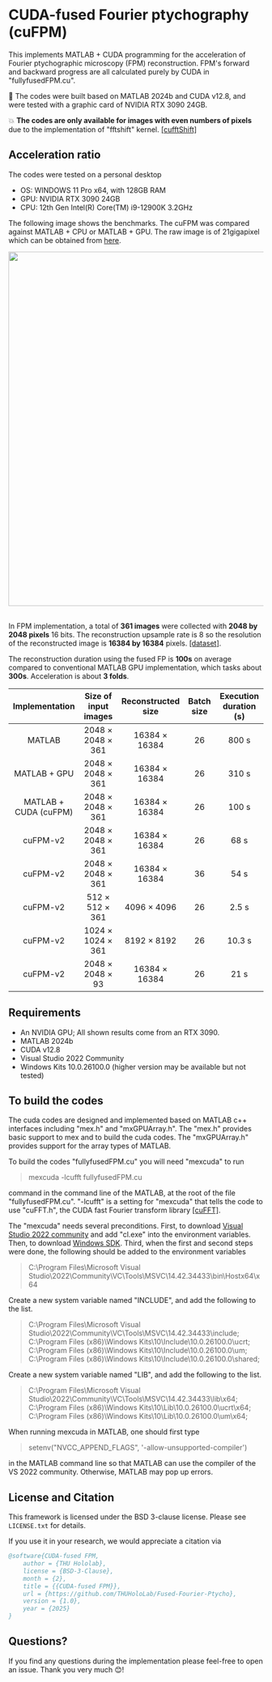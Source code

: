 # CUDA-fused Fourier ptychography (cuFPM)

This implements MATLAB + CUDA programming for the acceleration of Fourier ptychographic microscopy (FPM) reconstruction. FPM's forward and backward progress are all calculated purely by CUDA in "fullyfusedFPM.cu".

:bell: The codes were built based on MATLAB 2024b and CUDA v12.8, and were tested with a graphic card of NVIDIA RTX 3090 24GB.

:collision: **The codes are only available for images with even numbers of pixels** due to the implementation of "fftshift" kernel. [[cufftShift]](https://github.com/marwan-abdellah/cufftShift)
## Acceleration ratio

The codes were tested on a personal desktop <br>
* OS: WINDOWS 11 Pro x64, with 128GB RAM <br>
* GPU: NVIDIA RTX 3090 24GB <br>
* CPU: 12th Gen Intel(R) Core(TM) i9-12900K 3.2GHz <br>

The following image shows the benchmarks. The cuFPM was compared against MATLAB + CPU or MATLAB + GPU. The raw image is of 21gigapixel which can be obtained from [here](http://profoundism.com/21_gigapixel_total_renovation_of_girl_with_a_pearl_earring_for_sale_to_the_wisest_art_lover.html). 

<div align = 'center'>
<img src = "https://github.com/THUHoloLab/Fused-Fourier-Ptycho/blob/main/sources/benchmark.jpg" width = "700" alt="" align = center />
</div><br>

In FPM implementation, a total of **361 images** were collected with **2048 by 2048 pixels** 16 bits. The reconstruction upsample rate is 8 so the resolution of the reconstructed image is **16384 by 16384** pixels. [[dataset]](https://drive.google.com/drive/folders/1oWm-0svOYzlnrEdqr_P8A-UoB4-NcQxF?usp=drive_link).

The reconstruction duration using the fused FP is **100s** on average compared to conventional MATLAB GPU implementation, which tasks about **300s**. Acceleration is about **3 folds**.

| Implementation          | Size of input images       | Reconstructed size   | Batch size | Execution duration (s)   | 
| :----:                | :----:                     | :-----:        | :-----:          | :-----:  |
| MATLAB                   | 2048    × 2048 × 361      | 16384 × 16384   | 26            | 800 s   |
| MATLAB + GPU              | 2048    × 2048 × 361     | 16384 × 16384   | 26           | 310 s   |
| MATLAB + CUDA (cuFPM) | 2048    × 2048 × 361     | 16384 × 16384   | 26          | 100 s   |
| cuFPM-v2 | 2048    × 2048 × 361     | 16384 × 16384   | 26          | 68 s   |
| cuFPM-v2 | 2048    × 2048 × 361     | 16384 × 16384   | 36          | 54 s   |
| cuFPM-v2 | 512    × 512 × 361     | 4096 × 4096   | 26          | 2.5 s   |
| cuFPM-v2 | 1024    × 1024 × 361     | 8192 × 8192   | 26          | 10.3 s   |
| cuFPM-v2 | 2048    × 2048 × 93     | 16384 × 16384   | 26          | 21 s   |

## Requirements
* An NVIDIA GPU; All shown results come from an RTX 3090.
* MATLAB 2024b
* CUDA v12.8
* Visual Studio 2022 Community
* Windows Kits 10.0.26100.0 (higher version may be available but not tested)

## To build the codes

The cuda codes are designed and implemented based on MATLAB c++ interfaces including "mex.h" and "mxGPUArray.h". The "mex.h" provides basic support to mex and to build the cuda codes. The "mxGPUArray.h" provides support for the array types of MATLAB.

To build the codes "fullyfusedFPM.cu" you will need  "mexcuda" to run 
>mexcuda -lcufft fullyfusedFPM.cu

command in the command line of the MATLAB, at the root of the file "fullyfusedFPM.cu". "-lcufft" is a setting for "mexcuda" that tells the code to use "cuFFT.h", the CUDA fast Fourier transform library [[cuFFT]](https://docs.nvidia.com/cuda/cufft/).

The "mexcuda" needs several preconditions.
First, to download [Visual Studio 2022 community](https://visualstudio.microsoft.com/vs/community/) and add "cl.exe" into the environment variables.
Then, to download [Windows SDK](https://developer.microsoft.com/en-us/windows/downloads/windows-sdk/).
Third, when the first and second steps were done, the following should be added to the environment variables

> C:\Program Files\Microsoft Visual Studio\2022\Community\VC\Tools\MSVC\14.42.34433\bin\Hostx64\x64

Create a new system variable named "INCLUDE", and add the following to the list.

> C:\Program Files\Microsoft Visual Studio\2022\Community\VC\Tools\MSVC\14.42.34433\include; <br>
> C:\Program Files (x86)\Windows Kits\10\Include\10.0.26100.0\ucrt; <br>
> C:\Program Files (x86)\Windows Kits\10\Include\10.0.26100.0\um; <br>
> C:\Program Files (x86)\Windows Kits\10\Include\10.0.26100.0\shared; <br>

Create a new system variable named "LIB", and add the following to the list.

> C:\Program Files\Microsoft Visual Studio\2022\Community\VC\Tools\MSVC\14.42.34433\lib\x64; <br>
> C:\Program Files (x86)\Windows Kits\10\Lib\10.0.26100.0\ucrt\x64; <br>
> C:\Program Files (x86)\Windows Kits\10\Lib\10.0.26100.0\um\x64; <br>

When running mexcuda in MATLAB, one should first type
> setenv("NVCC_APPEND_FLAGS", '-allow-unsupported-compiler')

in the MATLAB command line so that MATLAB can use the compiler of the VS 2022 community. Otherwise, MATLAB may pop up errors. 

## License and Citation

This framework is licensed under the BSD 3-clause license. Please see `LICENSE.txt` for details.

If you use it in your research, we would appreciate a citation via
```bibtex
@software{CUDA-fused FPM,
	author = {THU Hololab},
	license = {BSD-3-Clause},
	month = {2},
	title = {{CUDA-fused FPM}},
	url = {https://github.com/THUHoloLab/Fused-Fourier-Ptycho},
	version = {1.0},
	year = {2025}
}
```

## Questions?
If you find any questions during the implementation please feel-free to open an issue. Thank you very much :blush:!
